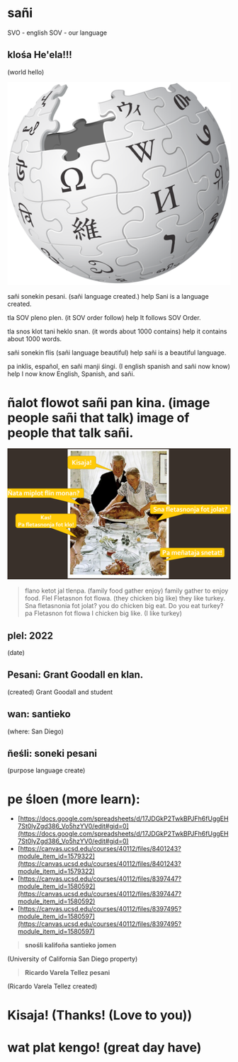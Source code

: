 # sañi

SVO - english
SOV - our language

##  **klośa He'ela!!!**
(world hello)

![wiki](wiki.svg.png)

sañi sonekin pesani.
(sañi language created.) help
Sani is a language created.

tla SOV pleno plen.
(it SOV order follow) help
It follows SOV Order.

tla snos klot tani heklo snan.
(it words about 1000 contains) help
it contains about 1000 words.


sañi sonekin flis
(sañi language beautiful) help
sañi is a beautiful language.

pa inklis, español, en sañi manji śingi.
(I english spanish and sañi now know) help
I now know English, Spanish, and sañi.

# ñalot flowot sañi pan kina. (image people sañi that talk) image of people that talk sañi.


![people talking](talk.png)
> flano ketot jal tlenpa.
> (family food gather enjoy)
family gather to enjoy food.
Flel Fletasnon fot flowa.
(they chicken big like)
they like turkey.
Sna fletasnonia fot jolat?
you do chicken big eat.
Do you eat turkey?
pa Fletasnon fot flowa
I chicken big like.
(I like turkey)


## **plel: 2022**
(date)
## **Pesani: Grant Goodall en klan.**
(created) Grant Goodall and student
## **wan: santieko**
(where: San Diego)
## **ñeśli: soneki pesani**
(purpose language create)


# **pe śloen (more learn):**


- [https://docs.google.com/spreadsheets/d/17JDGkP2TwkBPJFh6fUggEH7St0lyZgd386_Vo5hzYV0/edit#gid=0](https://docs.google.com/spreadsheets/d/17JDGkP2TwkBPJFh6fUggEH7St0lyZgd386_Vo5hzYV0/edit#gid=0) 
- [https://canvas.ucsd.edu/courses/40112/files/8401243?module_item_id=1579322](https://canvas.ucsd.edu/courses/40112/files/8401243?module_item_id=1579322) 
-  [https://canvas.ucsd.edu/courses/40112/files/8397447?module_item_id=1580592](https://canvas.ucsd.edu/courses/40112/files/8397447?module_item_id=1580592)
- [https://canvas.ucsd.edu/courses/40112/files/8397495?module_item_id=1580597](https://canvas.ucsd.edu/courses/40112/files/8397495?module_item_id=1580597)










> **snośli kalifoña santieko jomen**

(University of California San Diego property)

> **Ricardo Varela Tellez pesani**

(Ricardo Varela Tellez created)



# **Kisaja!** (Thanks! (Love to you))

# **wat plat kengo!** (great day have)
